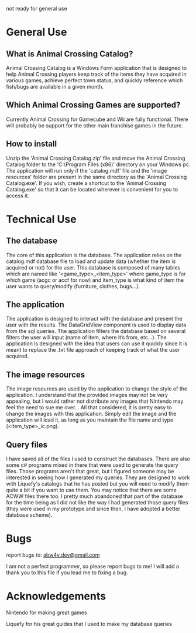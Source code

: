 not ready for general use

# General Use

## What is Animal Crossing Catalog?
Animal Crossing Catalog is a Windows Form application that is designed to help Animal Crossing players keep track of the items they have acquired in various games, achieve perfect town status, and quickly reference which fish/bugs are available in a given month.

## Which Animal Crossing Games are supported?
Currently Animal Crossing for Gamecube and Wii are fully functional. There will probably be support for the other main franchise games in the future.

## How to install
Unzip the 'Animal Crossing Catalog.zip' file and move the Animal Crossing Catalog folder to the 'C:\Program Files (x86)' directory on your Windows pc. The application will run only if the 'catalog.mdf' file and the 'image resources' folder are present in the same directory as the 'Animal Crossing Catalog.exe'. If you wish, create a shortcut to the 'Animal Crossing Catalog.exe' so that it can be located wherever is convenient for you to access it.

# Technical Use

## The database
The core of this application is the database. The application relies on the catalog.mdf database file to load and update data (whether the item is acquired or not) for the user. This database is composed of many tables which are named like '<game_type>\_<item_type>' where game_type is for which game (acgc or accf for now) and item_type is what kind of item the user wants to query/modify (furniture, clothes, bugs...).
  
## The application
The application is designed to interact with the database and present the user with the results. The DataGridView component is used to display data from the sql queries. The application filters the database based on several filters the user will input (name of item, where it’s from, etc...). The application is designed with the idea that users can use it quickly since it is meant to replace the .txt file approach of keeping track of what the user acquired.

## The image resources
The image resources are used by the application to change the style of the application. I understand that the provided images may not be very appealing, but I would rather not distribute any images that Nintendo may feel the need to sue me over... All that considered, it is pretty easy to change the images with this application. Simply edit the image and the application will load it, as long as you maintain the file name and type (<item_type>\_ic.png).

## Query files
I have saved all of the files I used to construct the databases. There are also some c# programs mixed in there that were used to generate the query files. Those programs aren't that great, but I figured someone may be interested in seeing how I generated my queries. They are designed to work with Liquefy's catalogs that he has posted but you will need to modify them quite a bit if you want to use them. You may notice that there are some ACWW files there too. I pretty much abandoned that part of the database for the time being as I did not like the way I had generated those query files (they were used in my prototype and since then, I have adopted a better database scheme).

# Bugs
report bugs to: abw4v.dev@gmail.com

I am not a perfect programmer, so please report bugs to me! I will add a thank you to this file if you lead me to fixing a bug. 

# Acknowledgements
Nintendo for making great games

Liquefy for his great guides that I used to make my database queries

